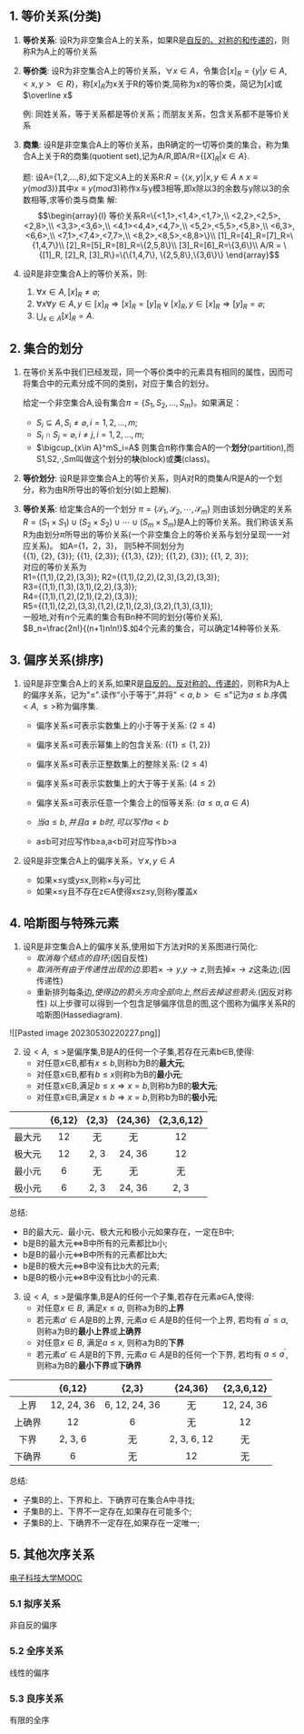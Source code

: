  
## 1. 等价关系(分类)

1. **等价关系**: 设R为非空集合A上的关系，如果R是<u>自反的、对称的和传递的</u>，则称R为A上的等价关系
	
2. **等价类**: 设R为非空集合A上的等价关系，$\forall x\in A$，令集合$[x]_R=\{y|y\in A,<x,y>\in R\}$，称$[x]_R$为x关于R的等价类,简称为x的等价类，简记为$[x]$或$\overline x$
	
	例: 同姓关系，等于关系都是等价关系；而朋友关系，包含关系都不是等价关系
	
3. **商集**: 设R是非空集合A上的等价关系，由R确定的一切等价类的集合，称为集合A上关于R的商集(quotient set),记为A/R,即A/R=$\{[X]_R|x\in A\}$.
	
	题:
		设A={1,2,...,8},如下定义A上的关系R:$R=\{\langle x,y\rangle|x,y\in A\land x\equiv y(mod3)\}$其中$x\equiv y(mod3)$称作x与y模3相等,即x除以3的余数与y除以3的余数相等,求等价类与商集
	解:$$\begin{array}{l}
		等价关系R=\{<1,1>,<1,4>,<1,7>,\\
		<2,2>,<2,5>,<2,8>,\\
		<3,3>,<3,6>,\\
		<4,1><4,4>,<4,7>,\\
		<5,2>,<5,5>,<5,8>,\\
		<6,3>,<6,6>,\\
		<7,1>,<7,4>,<7,7>,\\
		<8,2>,<8,5>,<8,8>\}\\
		[1]_R=[4]_R=[7]_R=\{1,4,7\}\\
		[2]_R=[5]_R=[8]_R=\{2,5,8\}\\
		[3]_R=[6]_R=\{3,6\}\\
		A/R = \{[1]_R, [2]_R, [3]_R\}=\{\{1,4,7\}, \{2,5,8\},\{3,6\}\}
	\end{array}$$ 
4. 设R是非空集合A上的等价关系，则:
	1. $\forall x\in A, [x]_R\neq\varnothing$;
	2. $\forall x\forall y\in A,y\in [x]_R\Rightarrow [x]_R=[y]_R\vee  [x]_R,y\in [x]_R\Rightarrow [y]_R=\varnothing$;
	3. $\bigcup_{x\in A}[x]_{R}=A.$

## 2. 集合的划分

1. 在等价关系中我们已经发现，同一个等价类中的元素具有相同的属性，因而可将集合中的元素分成不同的类别，对应于集合的划分。
	
	给定一个非空集合A,设有集合$\pi = \{S_1,S_2,...,S_m\}$。如果满足：
	+ $S_i\subseteq A, S_i\neq\varnothing, i = 1,2,...,m$;
	+ $S_i\cap S_j = \varnothing, i\neq j, i = 1,2,...,m$;
	+ $\bigcup_{x\in A}^mS_i=A$
	则集合π称作集合A的一个**划分**(partition),而S1,S2,·,Sm叫做这个划分的**块**(block)或**类**(class)。
	
2.  **等价划分**: 设R是非空集合A上的等价关系，则A对R的商集A/R是A的一个划分，称为由R所导出的等价划分(如上题解).

3. **等价关系**: 给定集合A的一个划分 $\pi=\{\mathcal{S}_1,\mathcal{S}_2,\cdots,\mathcal{S}_m\}$ 则由该划分确定的关系$R=(S_1\times S_1)\cup(S_2\times S_2)\cup\cdots\cup(S_m\times S_m)$是A上的等价关系。我们称该关系R为由划分$\pi$所导出的等价关系(一个非空集合上的等价关系与划分呈现一一对应关系)。
	如A={1，2，3}，
	则5种不同划分为  
	{{1}, {2}, {3}};
	{{1}, {2,3}};
	{{1,3}, {2}};
	{{1,2}, {3}};
	{{1, 2, 3}};  
	对应的等价关系为  
	R1={(1,1),(2,2),(3,3)};
	R2={(1,1),(2,2),(2,3),(3,2),(3,3)};  
	R3={(1,1),(1,3),(3,1),(2,2),(3,3)};  
	R4={(1,1),(1,2),(2,1),(2,2),(3,3)};  
	R5={(1,1),(2,2),(3,3),(1,2),(2,1),(2,3),(3,2),(1,3),(3,1)};  
	一般地,对有n个元素的集合有Bn种不同的划分(等价关系),  
	$B_n=\frac{2n!}{(n+1)n!n!}$.如4个元素的集合，可以确定14种等价关系.

## 3. 偏序关系(排序)

1. 设R是非空集合A上的关系,如果R是<u>自反的、反对称的、传递的</u>，则称R为A上的偏序关系，记为"$\leqslant$".读作“小于等于",并将"$<a,b>\in \leqslant$"记为$a\leqslant b$.序偶$<A,\leqslant>$称为偏序集.
	+  偏序关系$\leqslant$可表示实数集上的小于等于关系: $(2\leqslant4)$
	+  偏序关系$\leqslant$可表示幂集上的包含关系: $(\{1\}\leqslant\{1,2\})$
	+  偏序关系$\leqslant$可表示正整数集上的整除关系: $(2\leqslant4)$
	+  偏序关系$\leqslant$可表示实数集上的大于等于关系: $(4\leqslant2)$
	+  偏序关系$\leqslant$可表示任意一个集合上的恒等关系: $(a\leqslant a,a\in A)$
	
	+ $当a\leqslant b,并且a\neq b时,可以写作a<b$
	+ a≤b可对应写作b≥a,a<b可对应写作b>a
	
2. 设R是非空集合A上的偏序关系，$\forall x,y\in A$
	+ 如果×≤y或y≤x,则称×与y可比
	+ 如果×≤y且不存在z∈A使得x≤z≤y,则称y覆盖x

## 4. 哈斯图与特殊元素

1. 设R是非空集合A上的偏序关系,使用如下方法对R的关系图进行简化:
	+ *取消每个结点的自环*;(因自反性)
	+ *取消所有由于传递性出现的边*.即若$×\rightarrow y$,$y\rightarrow z$,则去掉$×\rightarrow z$这条边;(因传递性)
	+ 重新排列每条边,*使得边的箭头方向全部向上,然后去掉这些箭头*.(因反对称性)
	以上步骤可以得到一个包含足够偏序信息的图,这个图称为偏序关系R的哈斯图(Hassediagram).

![[Pasted image 20230530220227.png]]

2. 设$<A,\leqslant >$是偏序集,B是A的任何一个子集,若存在元素b∈B,使得:
	+ 对任意x∈B,都有$x\leqslant b$,则称b为B的**最大元**;
	+ 对任意x∈B,都有$b\leqslant x$则称b为B的**最小元**;
	+ 对任意x∈B,满足$b\leqslant x\Rightarrow x = b$,则称b为B的**极大元**;
	+ 对任意x∈B,满足$x\leqslant b\Rightarrow x = b$,则称b为B的**极小元**;

| |{6,12}|{2,3}|{24,36}|{2,3,6,12}|
|:-:|:-:|:-:|:-:|:-:|
|最大元|12|无|无|12|
|极大元|12|2, 3|24, 36|12|
|最小元|6|无|无|无|
|极小元|6|2, 3|24, 36|2, 3|
总结: 
+ B的最大元、最小元、极大元和极小元如果存在，一定在B中;
+ b是B的最大元$\Leftrightarrow$B中所有的元素都比b小;
+ b是B的最小元$\Leftrightarrow$B中所有的元素都比b大;
+ b是B的极大元$\Leftrightarrow$B中没有比b大的元素;
+ b是B的极小元$\Leftrightarrow$B中没有比b小的元素.


3. 设$<A,\leqslant >$是偏序集,B是A的任何一个子集,若存在元素a∈A,使得:
	+ 对任意$x\in B$, 满足$x\leqslant a$, 则称a为B的**上界**
	+ 若元素$a'\in A$是B的上界, 元素$a\in A$是B的任何一个上界, 若均有 $a^{\prime}\leqslant a$, 则称a为B的**最小上界**或**上确界**
	+ 对任意$x\in B$, 满足$a\leqslant x$, 则称a为B的**下界**
	+ 若元素$a'\in A$是B的下界, 元素$a\in A$是B的任何一个下界, 若均有 $a\leqslant a^{\prime}$, 则称a为B的**最小下界**或**下确界**

| |{6,12}|{2,3}|{24,36}|{2,3,6,12}|
|:-:|:-:|:-:|:-:|:-:|
|上界|12, 24, 36|6, 12, 24, 36|无|12, 24, 36|
|上确界|12|6|无|12|
|下界|2, 3, 6|无|2, 3, 6, 12|无|
|下确界|6|无|12|无|

总结: 
+ 子集B的上、下界和上、下确界可在集合A中寻找;
+ 子集B的上、下界不一定存在,如果存在可能多个;
+ 子集B的上、下确界不一定存在,如果存在一定唯一;

## 5. 其他次序关系

[电子科技大学MOOC](https://www.icourse163.org/learn/UESTC-1002268006?tid=1470042470#/learn/content?type=detail&id=1253053255&sm=1)
### 5.1 拟序关系
非自反的偏序
### 5.2 全序关系
线性的偏序
### 5.3 良序关系
有限的全序 